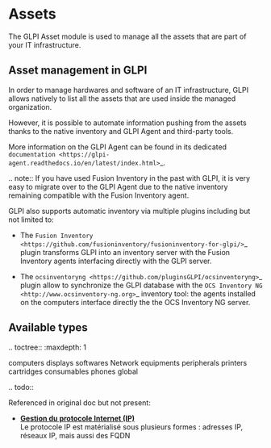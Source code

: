 Assets
======

The GLPI Asset module is used to manage all the assets that are part of your IT infrastructure.

Asset management in GLPI
------------------------

In order to manage hardwares and software of an IT infrastructure, GLPI allows natively to list all the assets that are used inside the managed organization.

However, it is possible to automate information pushing from the assets thanks to the native inventory and GLPI Agent and third-party tools.

More information on the GLPI Agent can be found in its dedicated `documentation <https://glpi-agent.readthedocs.io/en/latest/index.html>`_.

.. note:: If you have used Fusion Inventory in the past with GLPI, it is very easy to migrate over to the GLPI Agent due to the native inventory remaining compatible with the Fusion Inventory agent.

GLPI also supports automatic inventory via multiple plugins including but not limited to:

* The `Fusion Inventory <https://github.com/fusioninventory/fusioninventory-for-glpi/>`_ plugin transforms GLPI into an inventory server with the Fusion Inventory agents interfacing directly with the GLPI server.

* The `ocsinventoryng <https://github.com/pluginsGLPI/ocsinventoryng>`_ plugin allow to synchronize the GLPI database with the `OCS Inventory NG <http://www.ocsinventory-ng.org>`_  inventory tool: the agents installed on the computers interface directly the the OCS Inventory NG server.

Available types
---------------

.. toctree::
   :maxdepth: 1

   computers
   displays
   softwares
   Network equipments <network-equipments>
   peripherals
   printers
   cartridges
   consumables
   phones
   global

.. todo::

   Referenced in original doc but not present:

   * **[Gestion du protocole Internet (IP)](../glpi/inventory_ip.html)**\
      Le protocole IP est matérialisé sous plusieurs formes : adresses
      IP, réseaux IP, mais aussi des FQDN
